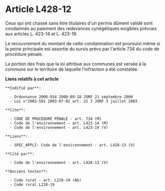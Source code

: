 # Article L428-12

Ceux qui ont chassé sans être titulaires d'un permis dûment validé sont condamnés au paiement des redevances cynégétiques
exigibles prévues aux articles L. 423-14 et L. 423-19.

Le recouvrement du montant de cette condamnation est poursuivi même si la peine principale est assortie du sursis prévu par
l'article 734 du code de procédure pénale.

La portion des frais que la loi attribue aux communes est versée à la commune sur le territoire de laquelle l'infraction a
été constatée.

**Liens relatifs à cet article**

	**Codifié par**:

	  - Ordonnance 2000-914 2000-09-18 JORF 21 septembre 2000
	  - Loi n°2003-591 2003-07-02 art. 31 I JORF 3 juillet 2003

	**Cite**:

	  - CODE DE PROCEDURE PENALE - art. 734 (M)
	  - Code de l'environnement - art. L423-14 (M)
	  - Code de l'environnement - art. L423-19 (V)

	**Liens**:

	  - SPEC_APPLI: Code de l'environnement - art. L428-13 (V)

	**Cité par**:

	  - Code de l'environnement - art. L428-13 (V)

	**Anciens textes**:

	  - Code rural - art. L228-19 (Ab)
	  - Code rural L228-19
